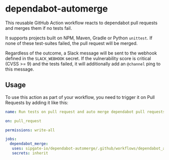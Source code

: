 # dependabot-automerge

This reusable GitHub Action workflow reacts to dependabot pull requests and merges them if no tests fail.

It supports projects built on NPM, Maven, Gradle or Python `unittest`. If none of these test-suites failed, the pull request will be merged.

Regardless of the outcome, a Slack message will be sent to the webhook defined in the `SLACK_WEBHOOK` secret. If the vulnerability score is critical (CVSS >= 9) and the tests failed, it will additionally add an `@channel` ping to this message.

## Usage
To use this action as part of your workflow, you need to trigger it on Pull Requests by adding it like this:
```yml
name: Run tests on pull request and auto merge dependabot pull requests

on: pull_request

permissions: write-all

jobs:
  dependabot_merge:
   uses: sipgate-io/dependabot-automerge/.github/workflows/dependabot_automerge.yml@main
   secrets: inherit
```